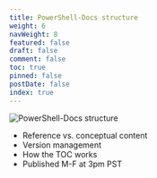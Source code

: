 ```yaml
---
title: PowerShell-Docs structure
weight: 6
navWeight: 8
featured: false
draft: false
comment: false
toc: true
pinned: false
postDate: false
index: true
---
```

<!-- markdownlint-disable MD041 -->
![PowerShell-Docs structure][01]

- Reference vs. conceptual content
- Version management
- How the TOC works
- Published M-F at 3pm PST

<!-- link references -->
[01]: ./images/contributedocs/slide06.png
